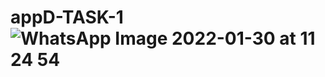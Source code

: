 # appD-TASK-1 ![WhatsApp Image 2022-01-30 at 11 24 54](https://user-images.githubusercontent.com/97690607/151688504-8ed84d75-fb40-430f-ba74-a5ce51bb930d.jpeg)
